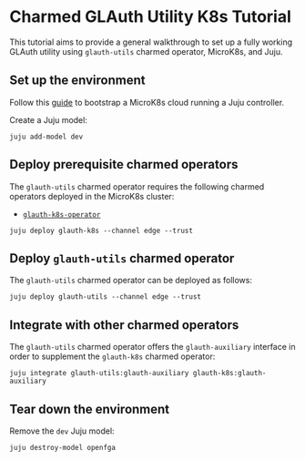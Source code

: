 # Charmed GLAuth Utility K8s Tutorial

This tutorial aims to provide a general walkthrough to set up a fully working
GLAuth utility using `glauth-utils` charmed operator, MicroK8s, and Juju.

## Set up the environment

Follow
this [guide](https://juju.is/docs/juju/set-up--tear-down-your-test-environment)
to bootstrap a MicroK8s cloud running a Juju controller.

Create a Juju model:

```shell
juju add-model dev
```

## Deploy prerequisite charmed operators

The `glauth-utils` charmed operator requires the following charmed operators
deployed in the MicroK8s cluster:

- [`glauth-k8s-operator`](https://charmhub.io/glauth-k8s)

```shell
juju deploy glauth-k8s --channel edge --trust
```

## Deploy `glauth-utils` charmed operator

The `glauth-utils` charmed operator can be deployed as follows:

```shell
juju deploy glauth-utils --channel edge --trust
```

## Integrate with other charmed operators

The `glauth-utils` charmed operator offers the `glauth-auxiliary` interface in
order to supplement the `glauth-k8s` charmed operator:

```shell
juju integrate glauth-utils:glauth-auxiliary glauth-k8s:glauth-auxiliary
```

## Tear down the environment

Remove the `dev` Juju model:

```shell
juju destroy-model openfga
```
